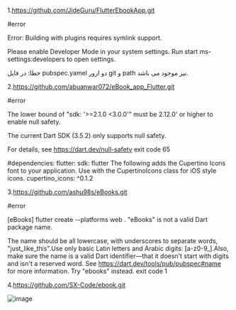 1.https://github.com/JideGuru/FlutterEbookApp.git

#error

Error: Building with plugins requires symlink support.

Please enable Developer Mode in your system settings. Run
  start ms-settings:developers
to open settings.

خطا: در فایل pubspec.yamel دو ارور  git و path نیز موجود می باشد.

2.https://github.com/abuanwar072/eBook_app_Flutter.git

#error

The lower bound of "sdk: '>=2.1.0 <3.0.0'" must be 2.12.0'
or higher to enable null safety.

The current Dart SDK (3.5.2) only supports null safety.

For details, see https://dart.dev/null-safety
exit code 65

#dependencies:
  flutter:
    sdk: flutter
  The following adds the Cupertino Icons font to your application.
  Use with the CupertinoIcons class for iOS style icons.
  cupertino_icons: ^0.1.2

  3.https://github.com/ashu98s/eBooks.git

  #error

[eBooks] flutter create --platforms web .
"eBooks" is not a valid Dart package name.

The name should be all lowercase, with underscores to separate words, "just_like_this".Use only basic Latin letters and Arabic digits: [a-z0-9_].Also, make sure the name is a valid Dart identifier—that it doesn't start with digits and isn't a reserved word.
See https://dart.dev/tools/pub/pubspec#name for more information.
Try "ebooks" instead.
exit code 1

4.https://github.com/SX-Code/ebook.git 

![image](https://github.com/user-attachments/assets/69161bf3-79a3-43c6-baef-1a83b55514b7)

